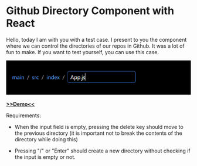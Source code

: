 # Github Directory Component with React

Hello, today I am with you with a test case. I present to you the component where we can control the directories of our repos in Github. It was a lot of fun to make. If you want to test yourself, you can use this case.

<img src="projectss.PNG">

 [**>>Demo<<**]("https://frabjous-pastelito-03cc7c.netlify.app/")

Requirements:

* When the input field is empty, pressing the delete key should move to the previous directory (it is important not to break the contents of the directory while doing this)

* Pressing "/" or "Enter" should create a new directory without checking if the input is empty or not.

